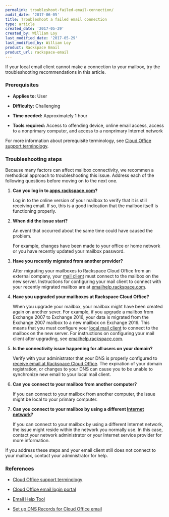 ```yaml
---
permalink: troubleshoot-failed-email-connection/
audit_date: '2017-06-05'
title: Troubleshoot a failed email connection
type: article
created_date: '2017-05-29'
created_by: William Loy
last_modified_date: '2017-05-29'
last_modified_by: William Loy
product: Rackspace Email
product_url: rackspace-email
---
```


If your local email client cannot make a connection to your mailbox, try the troubleshooting recommendations in this article.

### Prerequisites

- **Applies to:** User

- **Difficulty:** Challenging

- **Time needed:** Approximately 1 hour

- **Tools required:** Access to offending device, online email access, access to a nonprimary computer, and access to a nonprimary Internet network

For more information about prerequisite terminology, see [Cloud Office support terminology](/how-to/cloud-office-support-terminology).

### Troubleshooting steps

Because many factors can affect mailbox connectivity, we recommen a methodical approach to troubleshooting this issue. Address each of the following questions before moving on to the next one.

1. **Can you log in to [apps.rackspace.com](https://apps.rackspace.com/index.php)?**

   Log in to the online version of your mailbox to verify that it is still receiving email. If so, this is a good indication that the mailbox itself is functioning properly.

2. **When did the issue start?**

   An event that occurred about the same time could have caused the problem.
   
   For example, changes have been made to your office or home network or you have recently updated your mailbox password.  

3. **Have you recently migrated from another provider?**

   After migrating your mailboxes to Rackspace Cloud Office from an external company, your [mail client](/how-to/cloud-office-support-terminology/#cloud-office-terminology) must connect to the mailbox on the new server. Instructions for configuring your mail client to connect with your recently migrated mailbox are at [emailhelp.rackspace.com](https://emailhelp.rackspace.com/).

4. **Have you upgraded your mailboxes at Rackspace Cloud Office?**

   When you upgrade your mailbox, your mailbox might have been created again on another sever. For example, if you upgrade a mailbox from Exchange 2007 to Exchange 2016, your data is migrated from the Exchange 2007 mailbox to a new mailbox on Exchange 2016. This means that you must configure your [local mail client](/how-to/cloud-office-support-terminology/#cloud-office-terminology) to connect to the mailbox on the new server. For instructions on configuring your mail client after upgrading, see [emailhelp.rackspace.com](https://emailhelp.rackspace.com/).

5. **Is the connectivity issue happening for all users on your domain?**

   Verify with your administrator that your DNS is properly configured to [receive email at Rackspace Cloud Office](/how-to/set-up-dns-records-for-cloud-office-email/). The expiration of your domain registration, or changes to your DNS can cause you to be unable to synchronize new email to your local mail client.

6. **Can you connect to your mailbox from another computer?**

   If you can connect to your mailbox from another computer, the issue might be local to your primary computer.

7. **Can you connect to your mailbox by using a different [Internet network](/how-to/cloud-office-support-terminology/#cloud-office-terminology)?**

   If you can connect to your mailbox by using a different Internet network, the issue might reside within the network you normally use. In this case, contact your network administrator or your Internet service provider for more information.

If you address these steps and your email client still does not connect to your mailbox, contact your administrator for help.

### References

- [Cloud Office support terminology](/how-to/cloud-office-support-terminology/)

- [Cloud Office email login portal](https://apps.rackspace.com/index.php)

- [Email Help Tool](https://emailhelp.rackspace.com/)

- [Set up DNS Records for Cloud Office email](/how-to/set-up-dns-records-for-cloud-office-email/)
